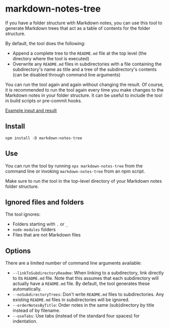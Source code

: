 # markdown-notes-tree

If you have a folder structure with Markdown notes, you can use this tool to generate Markdown trees that act as a table of contents for the folder structure.

By default, the tool does the following:

-   Append a complete tree to the `README.md` file at the top level (the directory where the tool is executed)
-   Overwrite any `README.md` files in subdirectories with a file containing the subdirectory's name as title and a tree of the subdirectory's contents (can be disabled through command line arguments)

You can run the tool again and again without changing the result. Of course, it is recommended to run the tool again every time you make changes to the Markdown notes in your folder structure. It can be useful to include the tool in build scripts or pre-commit hooks.

[Example input and result](test-data/basics)

## Install

```
npm install -D markdown-notes-tree
```

## Use

You can run the tool by running `npx markdown-notes-tree` from the command line or invoking `markdown-notes-tree` from an npm script.

Make sure to run the tool in the top-level directory of your Markdown notes folder structure.

## Ignored files and folders

The tool ignores:

-   Folders starting with `.` or `_`
-   `node-modules` folders
-   Files that are not Markdown files

## Options

There are a limited number of command line arguments available:

-   `--linkToSubdirectoryReadme`: When linking to a subdirectory, link directly to its `README.md` file. Note that this assumes that each subdirectory will actually have a `README.md` file. By default, the tool generates these automatically.
-   `--noSubdirectoryTrees`: Don't write `README.md` files to subdirectories. Any existing `README.md` files in subdirectories will be ignored.
-   `--orderNotesByTitle`: Order notes in the same (sub)directory by title instead of by filename.
-   `--useTabs`: Use tabs (instead of the standard four spaces) for indentation.
